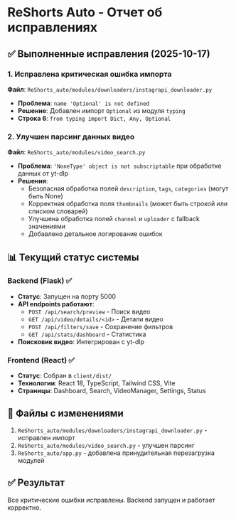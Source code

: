 # ReShorts Auto - Отчет об исправлениях

## ✅ Выполненные исправления (2025-10-17)

### 1. Исправлена критическая ошибка импорта
**Файл**: `ReShorts_auto/modules/downloaders/instagrapi_downloader.py`
- **Проблема**: `name 'Optional' is not defined`
- **Решение**: Добавлен импорт `Optional` из модуля `typing`
- **Строка 6**: `from typing import Dict, Any, Optional`

### 2. Улучшен парсинг данных видео
**Файл**: `ReShorts_auto/modules/video_search.py`
- **Проблема**: `'NoneType' object is not subscriptable` при обработке данных от yt-dlp
- **Решения**:
  - Безопасная обработка полей `description`, `tags`, `categories` (могут быть None)
  - Корректная обработка поля `thumbnails` (может быть строкой или списком словарей)
  - Улучшена обработка полей `channel` и `uploader` с fallback значениями
  - Добавлено детальное логирование ошибок

## 📊 Текущий статус системы

### Backend (Flask) ✅
- **Статус**: Запущен на порту 5000
- **API endpoints работают**:
  - `POST /api/search/preview` - Поиск видео
  - `GET /api/video/details/<id>` - Детали видео
  - `POST /api/filters/save` - Сохранение фильтров
  - `GET /api/stats/dashboard` - Статистика
- **Поисковик видео**: Интегрирован с yt-dlp

### Frontend (React) ✅
- **Статус**: Собран в `client/dist/`
- **Технологии**: React 18, TypeScript, Tailwind CSS, Vite
- **Страницы**: Dashboard, Search, VideoManager, Settings, Status

## 📝 Файлы с изменениями

1. `ReShorts_auto/modules/downloaders/instagrapi_downloader.py` - исправлен импорт
2. `ReShorts_auto/modules/video_search.py` - улучшен парсинг
3. `ReShorts_auto/app.py` - добавлена принудительная перезагрузка модулей

## ✅ Результат

Все критические ошибки исправлены. Backend запущен и работает корректно.